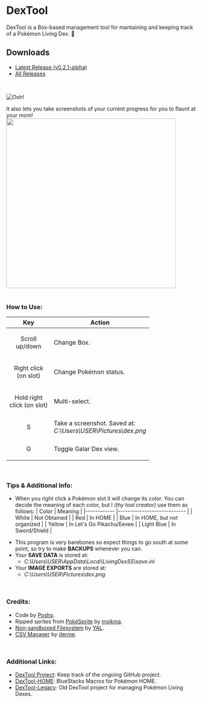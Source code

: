 

# DexTool
DexTool is a Box-based management tool for mantaining and keeping track of a Pokémon Living Dex. 🔲

## Downloads
- [Latest Release (v0.2.1-alpha)](https://github.com/PoshoDev/DexTool/releases/tag/v0.2.1-alpha)
- [All Releases](https://github.com/PoshoDev/DexTool/releases)

<br>

![Ooh!](https://i.imgur.com/xn3k4Fy.gif)

It also lets you take screenshots of your current progress for you to flaunt at your mom!
<img src="https://i.imgur.com/Pe5kNH2.png" width="450" />
<br><br>



### How to Use:
| Key                   	| Action                                                             	|
|-----------------------	|--------------------------------------------------------------------	|
| <p align=center>Scroll<br>up/down        	| Change Box.                                                        	|
| <p align=center>Right click<br>(on slot) 	| Change Pokémon status.                                             	|
| <p align=center>Hold right<br>click (on slot) | Multi-select. |
| <p align=center>S                     	| Take a screenshot. Saved at:<br>_C:\Users\USER\Pictures\dex.png_ 	|
| <p align=center>G                     	| Toggle Galar Dex view.                                             	|

<br>

### Tips & Additional Info:
- When you right click a Pokémon slot it will change its color. You can decide the meaning of each color, but I _(thy tool creator)_ use them as follows:
  | Color      	| Meaning                    	|
  |------------	|----------------------------	|
  | White      	| Not Obtained               	|
  | Red        	| In HOME                    	|
  | Blue       	| In HOME, but not organized 	|
  | Yellow     	| In Let's Go Pikachu/Eevee  	|
  | Light Blue 	| In Sword/Shield            	|
* This program is very barebones so expect things to go south at some point, so try to make **BACKUPS** whenever you can.
* Your **SAVE DATA** is stored at:
	* _C:\Users\USER\AppData\Local\LivingDexSS\save.ini_
* Your **IMAGE EXPORTS** are stored at:
	* _C:\Users\USER\Pictures\dex.png_

<br>

### Credits:
 - Code by [Posho](https://github.com/PoshoDev). 
 - Ripped sprites from [PokéSprite](http://msikma.github.io/pokesprite/) by [msikma](https://github.com/msikma).
 - [Non-sandboxed Filesystem](https://yellowafterlife.itch.io/gamemaker-nsfs) by [YAL](https://github.com/YellowAfterlife).
 - [CSV Manager](https://marketplace.yoyogames.com/assets/522/csv-manager) by [derme](https://github.com/derme302).
 
 <br>
 
 ### Additional Links:
 - [DexTool Project](https://github.com/users/PoshoDev/projects/2): Keep track of the ongoing GitHub project.
 - [DexTool-HOME](https://github.com/PoshoDev/DexTool-HOME): BlueStacks Macros for Pokémon HOME.
 - [DexTool-Legacy](https://github.com/PoshoDev/DexTool-Legacy): Old DexTool project for managing Pokémon Living Dexes.
